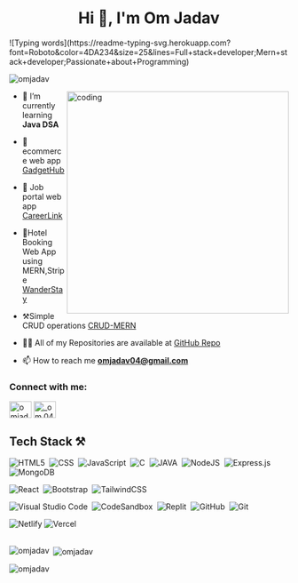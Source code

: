 <!-- ![MasterHead](https://www.charpeni.com/static/images/arrow-functions-in-class-properties-might-not-be-as-great-as-we-think/banner.gif)-->
<h1 align="center">Hi 👋, I'm Om Jadav</h1>
![Typing words](https://readme-typing-svg.herokuapp.com?font=Roboto&color=4DA234&size=25&lines=Full+stack+developer;Mern+stack+developer;Passionate+about+Programming)

<p align="left"> <img src="https://komarev.com/ghpvc/?username=omjadav&label=Profile%20views&color=42A328&style=flat" alt="omjadav" /> </p>

<img align="right" alt="coding" width="400" src="https://www.lambdatest.com/resources/images/news24.gif"/>

- 🌱 I’m currently learning **Java DSA**

- 🛒 ecommerce web app [GadgetHub](https://ecommerce-app-sage-ten.vercel.app/)

- 💼 Job portal web app [CareerLink](https://careerlink-seven.vercel.app/)

- 🔭Hotel Booking Web App using MERN,Stripe [WanderStay](https://wander-stay-seven.vercel.app/)

- ⚒️Simple CRUD operations [CRUD-MERN](https://crud-mern-pi.vercel.app/)

- 👨‍💻 All of my Repositories are available at [GitHub Repo](https://github.com/OmJadav?tab=repositories)

- 📫 How to reach me **omjadav04@gmail.com**

<h3 align="left">Connect with me:</h3>
<p align="left">
<a href="https://linkedin.com/in/omjadav" target="blank"><img align="center" src="https://raw.githubusercontent.com/rahuldkjain/github-profile-readme-generator/master/src/images/icons/Social/linked-in-alt.svg" alt="omjadav" height="30" width="40" /></a>
<a href="https://instagram.com/_om.04__" target="blank"><img align="center" src="https://raw.githubusercontent.com/rahuldkjain/github-profile-readme-generator/master/src/images/icons/Social/instagram.svg" alt="_om.04__" height="30" width="40" /></a>
</p>

## Tech Stack ⚒️

![HTML5](https://img.shields.io/badge/html-%23E34F26.svg?style=for-the-badge&logo=html5&logoColor=white)&nbsp; ![CSS](https://img.shields.io/badge/css-%231572B6.svg?style=for-the-badge&logo=css3&logoColor=white) &nbsp;![JavaScript](https://img.shields.io/badge/javascript-%23323330.svg?style=for-the-badge&logo=javascript&logoColor=%23F7DF1E) &nbsp;![C](https://img.shields.io/badge/c-%2300599C.svg?style=for-the-badge&logo=c&logoColor=white) &nbsp;![JAVA](https://img.shields.io/badge/java-%2300599C.svg?style=for-the-badge&logo=java&logoColor=white) &nbsp;![NodeJS](https://img.shields.io/badge/node.js-6DA55F?style=for-the-badge&logo=node.js&logoColor=white) &nbsp;![Express.js](https://img.shields.io/badge/express.js-%23404d59.svg?style=for-the-badge&logo=express&logoColor=%2361DAFB) &nbsp;![MongoDB](https://img.shields.io/badge/MongoDB-%234ea94b.svg?style=for-the-badge&logo=mongodb&logoColor=white)

![React](https://img.shields.io/badge/react-%2320232a.svg?style=for-the-badge&logo=react&logoColor=%2361DAFB) &nbsp;![Bootstrap](https://img.shields.io/badge/bootstrap-%23563D7C.svg?style=for-the-badge&logo=bootstrap&logoColor=white)&nbsp; ![TailwindCSS](https://img.shields.io/badge/tailwindcss-%2338B2AC.svg?style=for-the-badge&logo=tailwind-css&logoColor=white)

![Visual Studio Code](https://img.shields.io/badge/Visual%20Studio%20Code-0078d7.svg?style=for-the-badge&logo=visual-studio-code&logoColor=white)&nbsp; ![CodeSandbox](https://img.shields.io/badge/Codesandbox-040404?style=for-the-badge&logo=codesandbox&logoColor=DBDBDB)&nbsp; ![Replit](https://img.shields.io/badge/Replit-DD1200?style=for-the-badge&logo=Replit&logoColor=white) &nbsp;![GitHub](https://img.shields.io/badge/github-%23121011.svg?style=for-the-badge&logo=github&logoColor=white)&nbsp; ![Git](https://img.shields.io/badge/git-%23F05033.svg?style=for-the-badge&logo=git&logoColor=white)

![Netlify](https://img.shields.io/badge/netlify-%23000000.svg?style=for-the-badge&logo=netlify&logoColor=#00C7B7) ![Vercel](https://img.shields.io/badge/vercel-%23000000.svg?style=for-the-badge&logo=vercel&logoColor=white) 
<br><br>

<p><img align="left" src="https://github-readme-stats.vercel.app/api/top-langs?username=omjadav&show_icons=true&locale=en&layout=compact" alt="omjadav" /></p>

<p>&nbsp;<img align="center" src="https://github-readme-stats.vercel.app/api?username=omjadav&show_icons=true&locale=en" alt="omjadav" /></p>

<p><img align="center" src="https://github-readme-streak-stats.herokuapp.com/?user=omjadav&" alt="omjadav" /></p>
